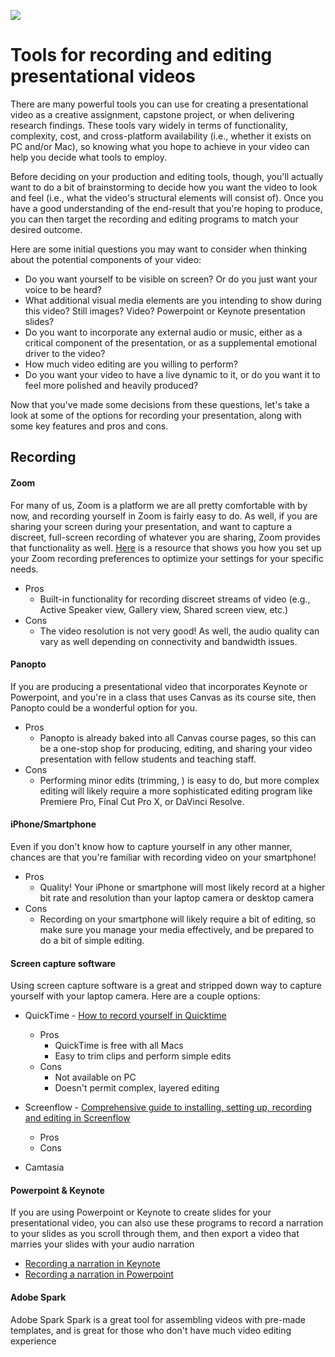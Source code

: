 ![](https://img.eztalks.com/presentation/video-presentations.jpg)

# Tools for recording and editing presentational videos

There are many powerful tools you can use for creating a presentational video as a creative assignment, capstone project, or when delivering research findings. These tools vary widely in terms of functionality, complexity, cost, and cross-platform availability (i.e., whether it exists on PC and/or Mac), so knowing what you hope to achieve in your video can help you decide what tools to employ.

Before deciding on your production and editing tools, though, you'll actually want to do a bit of brainstorming to decide how you want the video to look and feel (i.e., what the video's structural elements will consist of). Once you have a good understanding of the end-result that you're hoping to produce, you can then target the recording and editing programs to match your desired outcome.

Here are some initial questions you may want to consider when thinking about the potential components of your video:

* Do you want yourself to be visible on screen? Or do you just want your voice to be heard?
* What additional visual media elements are you intending to show during this video? Still images? Video? Powerpoint or Keynote presentation slides?
* Do you want to incorporate any external audio or music, either as a critical component of the presentation, or as a supplemental emotional driver to the video?
* How much video editing are you willing to perform?
* Do you want your video to have a live dynamic to it, or do you want it to feel more polished and heavily produced?

Now that you've made some decisions from these questions, let's take a look at some of the options for recording your presentation, along with some key features and pros and cons.
## Recording
#### Zoom
For many of us, Zoom is a platform we are all pretty comfortable with by now, and recording yourself in Zoom is fairly easy to do. As well, if you are sharing your screen during your presentation, and want to capture a discreet, full-screen recording of whatever you are sharing, Zoom provides that functionality as well. [Here](http://resources.learninglab.xyz/simple/people/katie-g/optimizing-zoom-recordings) is a resource that shows you how you set up your Zoom recording preferences to optimize your settings for your specific needs.

* Pros
  * Built-in functionality for recording discreet streams of video (e.g., Active Speaker view, Gallery view, Shared screen view, etc.)
* Cons
  * The video resolution is not very good! As well, the audio quality can vary as well depending on connectivity and bandwidth issues.

#### Panopto
If you are producing a presentational video that incorporates Keynote or Powerpoint, and you're in a class that uses Canvas as its course site, then Panopto could be a wonderful option for you.

* Pros
  * Panopto is already baked into all Canvas course pages, so this can be a one-stop shop for producing, editing, and sharing your video presentation with fellow students and teaching staff.
* Cons
  * Performing minor edits (trimming, ) is easy to do, but more complex editing will likely require a more sophisticated editing program like Premiere Pro, Final Cut Pro X, or DaVinci Resolve.

#### iPhone/Smartphone
Even if you don't know how to capture yourself in any other manner, chances are that you're familiar with recording video on your smartphone!

* Pros
  * Quality! Your iPhone or smartphone will most likely record at a higher bit rate and resolution than your laptop camera or desktop camera
* Cons
  * Recording on your smartphone will likely require a bit of editing, so make sure you manage your media effectively, and be prepared to do a bit of simple editing.

#### Screen capture software
Using screen capture software is a great and stripped down way to capture yourself with your laptop camera. Here are a couple options:

* QuickTime - [How to record yourself in Quicktime](https://youtu.be/405uFA-lmro)
  * Pros
    * QuickTime is free with all Macs
    * Easy to trim clips and perform simple edits
  * Cons
    * Not available on PC
    * Doesn't permit complex, layered editing

* Screenflow - [Comprehensive guide to installing, setting up, recording and editing in Screenflow](https://www.telestream.net/pdfs/user-guides/ScreenFlow-9-Tutorial.pdf)
  * Pros
  * Cons


* Camtasia

#### Powerpoint & Keynote
If you are using Powerpoint or Keynote to create slides for your presentational video, you can also use these programs to record a narration to your slides as you scroll through them, and then export a video that marries your slides with your audio narration

* [Recording a narration in Keynote](https://youtu.be/C6e2ZtHnimA)
* [Recording a narration in Powerpoint](https://youtu.be/uKgfVZ4aCE0)

#### Adobe Spark
Adobe Spark
Spark is a great tool for assembling videos with pre-made templates, and is great for those who don't have much video editing experience
